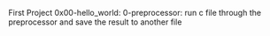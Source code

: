 First Project 0x00-hello_world:
0-preprocessor: run c file through the preprocessor and save the result to another file
